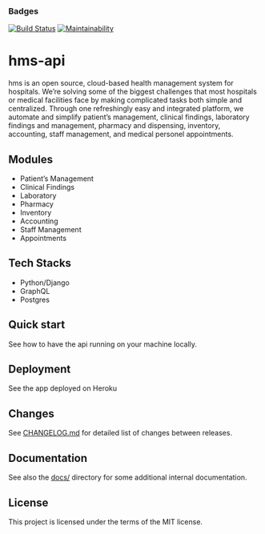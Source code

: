 ### Badges
[![Build Status](https://travis-ci.com/saleonhealth/hms-api.svg?branch=master)](https://travis-ci.com/saleonhealth/hms-api)
[![Maintainability](https://api.codeclimate.com/v1/badges/4babac74a9e043479283/maintainability)](https://codeclimate.com/github/saleonhealth/hms-api/maintainability)
# hms-api
hms is an open source, cloud-based health management system for hospitals. We’re solving some of the biggest challenges that most hospitals or medical facilities face by making complicated tasks both simple and centralized.
Through one refreshingly easy and integrated platform, we automate and simplify patient’s management, clinical findings, laboratory findings and management, pharmacy and dispensing, inventory, accounting, staff management, and medical personel appointments.

## Modules
- Patient’s Management
- Clinical Findings
- Laboratory
- Pharmacy
- Inventory
- Accounting
- Staff Management
- Appointments

## Tech Stacks
- Python/Django
- GraphQL
- Postgres

## Quick start
See how to have the api running on your machine locally.

## Deployment
See the app deployed on Heroku

## Changes
See [CHANGELOG.md](https://github.com/saleonhealth/hms-api/blob/master/CHANGELOG.md#change-log) for detailed list of changes between releases.

## Documentation
See also the [docs/]() directory for some additional internal documentation.

## License
This project is licensed under the terms of the MIT license.
